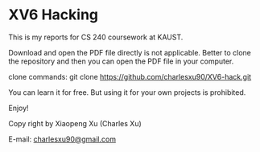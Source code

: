 XV6 Hacking
=============
This is my reports for CS 240 coursework at KAUST.

Download and open the PDF file directly is not applicable. Better to clone the repository and then you can open the PDF file in your computer.

clone commands: git clone https://github.com/charlesxu90/XV6-hack.git

You can learn it for free. But using it for your own projects is prohibited.

Enjoy!

Copy right by Xiaopeng Xu (Charles Xu)

E-mail: charlesxu90@gmail.com
